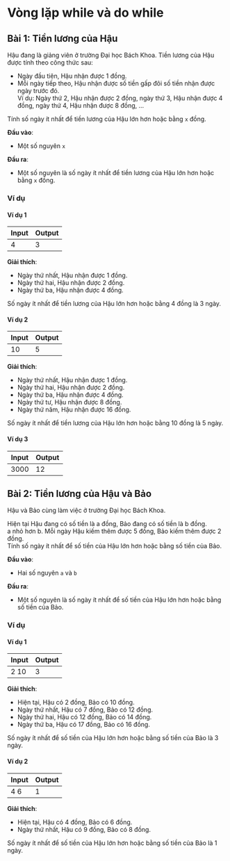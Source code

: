 # Vòng lặp while và do while

## Bài 1: Tiền lương của Hậu

Hậu đang là giảng viên ở trường Đại học Bách Khoa. 
Tiền lương của Hậu được tính theo công thức sau:

- Ngày đầu tiên, Hậu nhận được 1 đồng.
- Mỗi ngày tiếp theo, Hậu nhận được số tiền gấp đôi số tiền nhận được ngày trước đó.<br>
Ví dụ: Ngày thứ 2, Hậu nhận được 2 đồng, ngày thứ 3, Hậu nhận được 4 đồng, ngày thứ 4, Hậu nhận được 8 đồng, ...

Tính số ngày ít nhất để tiền lương của Hậu lớn hơn hoặc bằng `x` đồng.

**Đầu vào**:

- Một số nguyên `x`

**Đầu ra**:

- Một số nguyên là số ngày ít nhất để tiền lương của Hậu lớn hơn hoặc bằng `x` đồng.

### Ví dụ

#### Ví dụ 1

| Input | Output |
|-------|--------|
| 4     | 3      |

**Giải thích**:

- Ngày thứ nhất, Hậu nhận được 1 đồng.
- Ngày thứ hai, Hậu nhận được 2 đồng.
- Ngày thứ ba, Hậu nhận được 4 đồng.

Số ngày ít nhất để tiền lương của Hậu lớn hơn hoặc bằng 4 đồng là 3 ngày.

#### Ví dụ 2

| Input | Output |
|-------|--------|
| 10    | 5      |

**Giải thích**:

- Ngày thứ nhất, Hậu nhận được 1 đồng.
- Ngày thứ hai, Hậu nhận được 2 đồng.
- Ngày thứ ba, Hậu nhận được 4 đồng.
- Ngày thứ tư, Hậu nhận được 8 đồng.
- Ngày thứ năm, Hậu nhận được 16 đồng.

Số ngày ít nhất để tiền lương của Hậu lớn hơn hoặc bằng 10 đồng là 5 ngày.

#### Ví dụ 3

| Input | Output |
|-------|--------|
| 3000   | 12     |

## Bài 2: Tiền lương của Hậu và Bảo

Hậu và Bảo cùng làm việc ở trường Đại học Bách Khoa.

Hiện tại Hậu đang có số tiền là a đồng, Bảo đang có số tiền là b đồng.<br>
a nhỏ hơn b. Mỗi ngày Hậu kiếm thêm được 5 đồng, Bảo kiếm thêm được 2 đồng.<br>
Tính số ngày ít nhất để số tiền của Hậu lớn hơn hoặc bằng số tiền của Bảo.

**Đầu vào**:

- Hai số nguyên `a` và `b`

**Đầu ra**:

- Một số nguyên là số ngày ít nhất để số tiền của Hậu lớn hơn hoặc bằng số tiền của Bảo.

### Ví dụ

#### Ví dụ 1

| Input | Output |
|-------|--------|
| 2 10   | 3      |

**Giải thích**:

- Hiện tại, Hậu có 2 đồng, Bảo có 10 đồng.
- Ngày thứ nhất, Hậu có 7 đồng, Bảo có 12 đồng.
- Ngày thứ hai, Hậu có 12 đồng, Bảo có 14 đồng.
- Ngày thứ ba, Hậu có 17 đồng, Bảo có 16 đồng.

Số ngày ít nhất để số tiền của Hậu lớn hơn hoặc bằng số tiền của Bảo là 3 ngày.

#### Ví dụ 2

| Input | Output |
|-------|--------|
| 4 6   | 1      |

**Giải thích**:

- Hiện tại, Hậu có 4 đồng, Bảo có 6 đồng.
- Ngày thứ nhất, Hậu có 9 đồng, Bảo có 8 đồng.

Số ngày ít nhất để số tiền của Hậu lớn hơn hoặc bằng số tiền của Bảo là 1 ngày.





